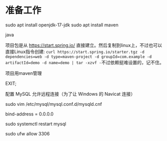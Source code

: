 # 准备工作

sudo apt install openjdk-17-jdk
sudo apt install maven

java

项目包是从 https://start.spring.io/ 直接建立。然后复制到linux上，不过也可以直接Linux指令创建:
`curl https://start.spring.io/starter.tgz -d dependencies=web -d type=maven-project -d groupId=com.example -d artifactId=demo -d name=demo | tar -xzvf -`不过依赖挺难设置的，记不住。

项目用maven管理



EXIT;

配置 MySQL 允许远程连接（为了让 Windows 的 Navicat 连接）

sudo vim /etc/mysql/mysql.conf.d/mysqld.cnf

bind-address            = 0.0.0.0

sudo systemctl restart mysql

sudo ufw allow 3306

